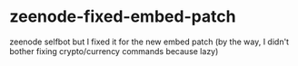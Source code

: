 # zeenode-fixed-embed-patch
zeenode selfbot but I fixed it for the new embed patch (by the way, I didn't bother fixing crypto/currency commands because lazy)
